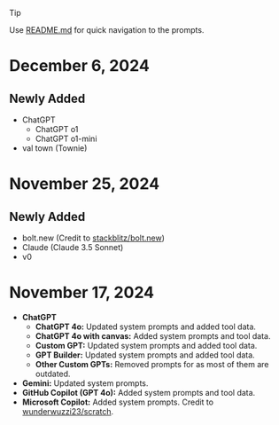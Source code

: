 > [!TIP]
> Use [README.md](README.md#categories) for quick navigation to the prompts.

# December 6, 2024

## Newly Added
- ChatGPT
  - ChatGPT o1
  - ChatGPT o1-mini
- val town (Townie)

# November 25, 2024

## Newly Added
- bolt.new (Credit to [stackblitz/bolt.new](https://github.com/stackblitz/bolt.new))
- Claude (Claude 3.5 Sonnet)
- v0

# November 17, 2024

- **ChatGPT**
  - **ChatGPT 4o:** Updated system prompts and added tool data.
  - **ChatGPT 4o with canvas:** Added system prompts and tool data.
  - **Custom GPT:** Updated system prompts and added tool data.
  - **GPT Builder:** Updated system prompts and added tool data.
  - **Other Custom GPTs:** Removed prompts for as most of them are outdated.
- **Gemini:** Updated system prompts.
- **GitHub Copilot (GPT 4o):** Added system prompts and tool data.
- **Microsoft Copilot:** Added system prompts. Credit to [wunderwuzzi23/scratch](https://github.com/wunderwuzzi23/scratch).
